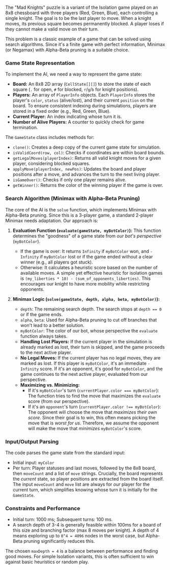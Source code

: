 The "Mad Knights" puzzle is a variant of the Isolation game played on an 8x8 chessboard with three players (Red, Green, Blue), each controlling a single knight. The goal is to be the last player to move. When a knight moves, its previous square becomes permanently blocked. A player loses if they cannot make a valid move on their turn.

This problem is a classic example of a game that can be solved using search algorithms. Since it's a finite game with perfect information, Minimax (or Negamax) with Alpha-Beta pruning is a suitable choice.

### Game State Representation

To implement the AI, we need a way to represent the game state:

*   **Board:** An 8x8 2D array (`CellState[][]`) to store the state of each square (`.` for open, `#` for blocked, `r`/`g`/`b` for knight positions).
*   **Players:** An array of `PlayerInfo` objects. Each `PlayerInfo` stores the player's `color`, `status` (alive/lost), and their current `position` on the board. To ensure consistent indexing during simulations, players are stored in a fixed order (e.g., Red, Green, Blue).
*   **Current Player:** An index indicating whose turn it is.
*   **Number of Alive Players:** A counter to quickly check for game termination.

The `GameState` class includes methods for:
*   `clone()`: Creates a deep copy of the current game state for simulation.
*   `isValidCoord(row, col)`: Checks if coordinates are within board bounds.
*   `getLegalMoves(playerIndex)`: Returns all valid knight moves for a given player, considering blocked squares.
*   `applyMove(playerIndex, newPos)`: Updates the board and player positions after a move, and advances the turn to the next living player.
*   `isGameOver()`: Checks if only one player remains alive.
*   `getWinner()`: Returns the color of the winning player if the game is over.

### Search Algorithm (Minimax with Alpha-Beta Pruning)

The core of the AI is the `solve` function, which implements Minimax with Alpha-Beta pruning. Since this is a 3-player game, a standard 2-player Minimax needs adaptation. Our approach is:

1.  **Evaluation Function (`evaluate(gameState, myBotColor)`):** This function determines the "goodness" of a game state from *our bot's perspective* (`myBotColor`).
    *   If the game is over: It returns `Infinity` if `myBotColor` won, and `-Infinity` if `myBotColor` lost or if the game ended without a clear winner (e.g., all players got stuck).
    *   Otherwise: It calculates a heuristic score based on the number of available moves. A simple yet effective heuristic for isolation games is `(my_liberties * 10) - (sum_of_opponents_liberties)`. This encourages our knight to have more mobility while restricting opponents.

2.  **Minimax Logic (`solve(gameState, depth, alpha, beta, myBotColor)`):**
    *   `depth`: The remaining search depth. The search stops at `depth == 0` or if the game ends.
    *   `alpha`, `beta`: Used for Alpha-Beta pruning to cut off branches that won't lead to a better solution.
    *   `myBotColor`: The color of our bot, whose perspective the `evaluate` function always takes.
    *   **Handling Lost Players:** If the current player in the simulation is already marked as lost, their turn is skipped, and the game proceeds to the next active player.
    *   **No Legal Moves:** If the current player has no legal moves, they are marked as lost. If this player is `myBotColor`, it's an immediate `-Infinity` score. If it's an opponent, it's good for `myBotColor`, and the game continues to the next active player, evaluated from our perspective.
    *   **Maximizing vs. Minimizing:**
        *   If it's `myBotColor`'s turn (`currentPlayer.color === myBotColor`): The function tries to find the move that maximizes the `evaluate` score (from our perspective).
        *   If it's an `opponent`'s turn (`currentPlayer.color !== myBotColor`): The opponent will choose the move that *maximizes their own score*. Since their goal is to win, this often means picking the move that is *worst for us*. Therefore, we assume the opponent will make the move that *minimizes* `myBotColor`'s score.

### Input/Output Parsing

The code parses the game state from the standard input:
*   Initial input: `myColor`
*   Per turn: Player statuses and last moves, followed by the 8x8 board, then `moveCount` and a list of `move` strings.
Crucially, the board represents the *current* state, so player positions are extracted from the board itself. The input `moveCount` and `move` list are always for *our* player for the current turn, which simplifies knowing whose turn it is initially for the `GameState`.

### Constraints and Performance

*   Initial turn: 1000 ms; Subsequent turns: 100 ms.
*   A search depth of 3-4 is generally feasible within 100ms for a board of this size and branching factor (max 8 moves per knight). A depth of 4 means exploring up to `8^4 = 4096` nodes in the worst case, but Alpha-Beta pruning significantly reduces this.

The chosen `maxDepth = 4` is a balance between performance and finding good moves. For simple Isolation variants, this is often sufficient to win against basic heuristics or random play.